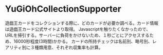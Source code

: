 # YuGiOhCollectionSupporter
遊戯王カードをコレクションする際に、どのカードが必要か調べる。カード情報は遊戯王カード公式サイトより取得。
Javascriptを触りたくなかったので、URLを掃引する。サーバーに負荷をかけないため、１秒ごとにアクセスするため、16000秒程度(3時間)かかる。
カードの所持チェックは名前別、略号別、レアリティ別に３種類用意、それぞれ収集率も計算。